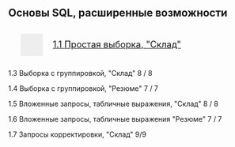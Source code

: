 <!DOCTYPE html>
<html lang="en">
<head>
    <meta charset="UTF-8">
    <meta name="viewport" content="width=device-width, initial-scale=1.0">
    
</head>
<body>
<style>
.lesson-widget__cover-image {
    height: 45px;
    width: 45px;
    font-size: 24px;
    border-radius: 3px;
    display: flex;
    align-items: center;
    justify-content: center;
    background-color: #eee;
    font-weight: 300;
    overflow: hidden;
    background-repeat: no-repeat;
    background-position: center;
    background-size: cover;
}
.lesson-widget__cover {
    position: relative;
    margin-right: 20px;
}
.lesson-widget__title {
    display: flex;
    align-items: center;
    min-width: 0;
    font-size: 18px;
    line-height: 1.33;
    position: relative;
}
.lesson-widget__info {
    display: flex;
    justify-content: space-between;
    align-items: center;
    min-width: 0;
    margin-right: auto;
    flex-basis: 95%;
}
a.lesson-widget__title-text {
    --link-color: currentColor;
    --link-line-color: transparent;
}
.lesson-widget__content {
    padding: 12px 25px;
    display: flex;
    flex-direction: row;
    align-items: stretch;
}
</style>

## Основы SQL, расширенные возможности
<div class="lesson-widget__content">
      <div class="lesson-widget__cover">
          <a href="https://github.com/kolesnikovvitaliy/SQL_trainer_advanced/blob/main/1_Основы_SQL_расширенные_возможности/1_1_Простая_выборка_Склад" tabindex="-1">
            <div class="lesson-widget__cover-image" style="background-image: url(https://github.com/kolesnikovvitaliy/SQL_trainer_advanced/blob/main/1_Основы_SQL_расширенные_возможности/img/res.png);"></div>
          </a>
      </div>
    <div class="lesson-widget__info">
      <div class="lesson-widget__title">
            <a href="https://github.com/kolesnikovvitaliy/SQL_trainer_advanced/blob/main/1_Основы_SQL_расширенные_возможности/1_1_Простая_выборка_Склад" class="lesson-widget__title-text">
              1.1
              Простая выборка, "Склад" <!---->
            </a>
      </div>
  </div>
</div>

1.3 Выборка с группировкой, "Склад" 8 / 8
  
1.4 Выборка с группировкой, "Резюме" 7 / 7
  
1.5 Вложенные запросы, табличные выражения, "Склад" 8 / 8
  
1.6 Вложенные запросы, табличные выражения "Резюме" 7 / 7
  
1.7 Запросы корректировки, "Склад" 9/9
</body>
</html>